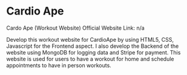 # Cardio Ape

Cardo Ape (Workout Website)
Official Website Link: n/a

Develop this workout website for CardioApe by using HTML5, CSS, Javascript for the Frontend aspect. I also develop the Backend of the website using MongoDB for logging data and Stripe for payment. This website is used for users to have a workout for home and schedule appointments to have in person workouts.
